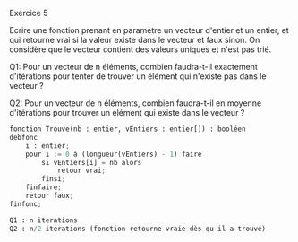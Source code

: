 Exercice 5 

Ecrire une fonction prenant en paramètre un vecteur d'entier et un entier, et qui retourne vrai si la valeur existe dans le vecteur et faux sinon. On considère que le vecteur contient des valeurs uniques et n'est pas trié.

Q1: Pour un vecteur de n éléments, combien faudra-t-il exactement d'itérations pour tenter de trouver un élément qui n'existe pas dans le vecteur ?

Q2: Pour un vecteur de n éléments, combien faudra-t-il en moyenne d'itérations pour trouver un élément qui existe dans le vecteur ?


```python
fonction Trouve(nb : entier, vEntiers : entier[]) : booléen
debfonc
	i : entier;
	pour i := 0 à (longueur(vEntiers) - 1) faire
		si vEntiers[i] = nb alors
			retour vrai;
		finsi;
	finfaire;
	retour faux;
finfonc;

Q1 : n iterations
Q2 : n/2 iterations (fonction retourne vraie dès qu il a trouvé)
```